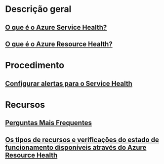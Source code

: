 # Descrição geral
## [O que é o Azure Service Health?](service-health-overview.md)
## [O que é o Azure Resource Health?](resource-health-overview.md)
# Procedimento
## [Configurar alertas para o Service Health](../monitoring-and-diagnostics/monitoring-activity-log-alerts-on-service-notifications.md?toc=%2fazure%2fservice-health%2ftoc.json)
# Recursos
## [Perguntas Mais Frequentes](resource-health-faq.md)
## [Os tipos de recursos e verificações do estado de funcionamento disponíveis através do Azure Resource Health](resource-health-checks-resource-types.md)

